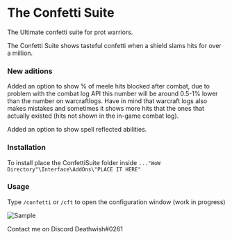 # The Confetti Suite

The Ultimate confetti suite for prot warriors.

The Confetti Suite shows tasteful confetti when a shield slams hits for over a million.

### New aditions

Added an option to show % of meele hits blocked after combat, due to problem with the combat log API this number will be around 0.5-1% lower than the number on warcraftlogs. Have in mind that warcraft logs also makes mistakes and sometimes it shows more hits that the ones that actually existed (hits not shown in the in-game combat log).

Added an option to show spell reflected abilities.

### Installation

To install place the ConfettiSuite folder inside 
`..."WoW Directory"\Interface\AddOns\"PLACE IT HERE"`

### Usage

Type `/confetti` or `/cft` to open the configuration window (work in progress)

![Sample](http://i.imgur.com/qZIiyOm.jpg)
<!-- http://imgur.com/a/MUtRs -->
Contact me on Discord Deathwish#0261
